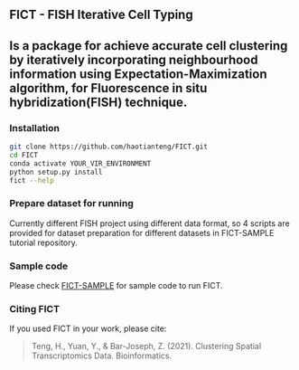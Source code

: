 ## FICT - FISH Iterative Cell Typing  
## Is a package for achieve accurate cell clustering by iteratively incorporating neighbourhood information using Expectation-Maximization algorithm, for Fluorescence in situ hybridization(FISH) technique.

### Installation
```bash
git clone https://github.com/haotianteng/FICT.git
cd FICT
conda activate YOUR_VIR_ENVIRONMENT
python setup.py install
fict --help
```

### Prepare dataset for running
Currently different FISH project using different data format, so 4 scripts are provided for dataset preparation for different datasets in FICT-SAMPLE tutorial repository.  

### Sample code
Please check [FICT-SAMPLE](https://github.com/haotianteng/FICT-SAMPLE) for sample code to run FICT.  

### Citing FICT
If you used FICT in your work, please cite:
> Teng, H., Yuan, Y., & Bar-Joseph, Z. (2021). Clustering Spatial Transcriptomics Data. Bioinformatics.
